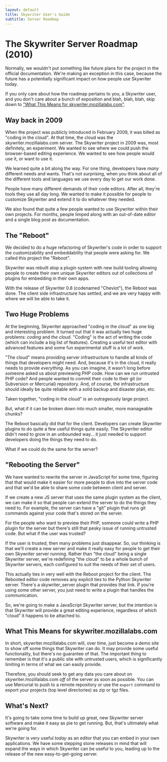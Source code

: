 ```yaml
---
layout: default
title: Skywriter User's Guide
subtitle: Server Roadmap
---
```


The Skywriter Server Roadmap (2010)
================================

Normally, we wouldn't put something like future plans for the project in
the official documentation. We're making an exception in this case, because
the future has a potentially significant impact on how people use Skywriter
today.

If you only care about how the roadmap pertains to you, a Skywriter user,
and you don't care about a bunch of exposition and blah, blah, blah,
skip down to ["What This Means for skywriter.mozillalabs.com"](#bmc).

Way back in 2009
----------------

When the project was publicly introduced in February 2009, it was billed
as "coding in the cloud". At that time, the cloud was the skywriter.mozillalabs.com
server. The Skywriter project in 2009 was, most definitely, an experiment.
We wanted to see where we could push the browser-based editing experience.
We wanted to see how people would use it, or want to use it.

We learned quite a bit along the way. For one thing, developers have *many*
different needs and wants. That's not surprising, when you think about all
of the different tools and languages we use every day to get our work done.

People have many different demands of their code editors. After all, they're 
tools they use all day long. We wanted to make it possible for people to
customize Skywriter and extend it to do whatever they needed.

We also found that quite a few people wanted to use Skywriter within their
own projects. For months, people limped along with an out-of-date editor
and a single blog post as documentation.

The "Reboot"
------------

We decided to do a huge refactoring of Skywriter's code in order to support
the customizability and embeddability that people were asking for. We called
this project the "Reboot".

Skywriter was rebuilt atop a plugin system with new build tooling allowing
people to create their own unique Skywriter editors out of collections of
plugins for embedding in their own apps.

With the release of Skywriter 0.8 (codenamed "Cheviot"), the Reboot was done.
The client side infrastructure has settled, and we are very happy with
where we will be able to take it.

Two Huge Problems
-----------------

At the beginning, Skywriter approached "coding in the cloud" as one big and
interesting problem. It turned out that it was actually two huge
problems: *coding* and *the cloud*. "Coding" is the act of writing the
code (which can include a big list of features). Creating a useful text
editor with advanced features and some fun experimental stuff is a lot
of work.

"The cloud" means providing server infrastructure to handle all kinds of 
things that developers might need. And, because it's in the cloud, it
really needs to provide *everything*. As you can imagine, it wasn't
long before someone asked us about previewing PHP code. How can we run
untrusted PHP code? And people wanted to commit their code to their
git (or Subversion or Mercurial) repository. And, of course, the
infrastructure should ideally be quite reliable with a solid backup and
disaster plan, etc.

Taken together, "coding in the cloud" is an outrageously large project.

But, what if it can be broken down into much smaller, more manageable chunks?

The Reboot basically did that for the client. Developers can create Skywriter
plugins to do quite a few useful things quite easily. The Skywriter editor
didn't need to grow in an unbounded way... it just needed to support
developers doing the things they need to do.

What if we could do the same for the server?

"Rebooting the Server"
----------------------

We have wanted to rewrite the server in JavaScript for some time, figuring that
that would make it easier for more people to dive into the server code
and that we'd be able to share some code between client and server.

If we create a new JS server that uses the same plugin system as the client,
we can make it so that people can extend the server to do the things they
need to. For example, the server can have a "git" plugin that runs git
commands against your code that's stored on the server.

For the people who want to preview their PHP, someone could write a PHP
plugin for the server but there's still that pesky issue of running untrusted
code. But what if the user was trusted?

If the user is trusted, then many problems just disappear. So, our thinking
is that we'll create a new server and make it really easy for people to
get their own Skywriter server running. Rather than "the cloud" being a single
Skywriter server, we're redefining "the cloud" to be a whole bunch of
Skywriter servers, each configured to suit the needs of their set of users.

This actually ties in very well with the Reboot project for the client.
The Rebooted editor code removes any explicit ties to the Python Skywriter server.
There's a skywriter\_server plugin that provides that link. If you're using
some other server, you just need to write a plugin that handles the
communication.

So, we're going to make a JavaScript Skywriter server, but the intention is
that Skywriter will provide a great editing experience, regardless of which
"cloud" it happens to be attached to.

<a name="bmc">What This Means for skywriter.mozillalabs.com</a>
------------------------------------------

In short, skywriter.mozillalabs.com will, over time, just become a demo site
to show off some things that Skywriter can do. It may provide some useful
functionality, but there's no guarantee of that. The important thing
to remember is that it's a public site with untrusted users, which is
significantly limiting in terms of what we can easily provide.

Therefore, you should seek to get any data you care about on 
skywriter.mozillalabs.com *off* of the server as soon as possible.
You can use Mercurial to push to a remote repository or use the
`export` command to export your projects (top level directories)
as zip or tgz files.

What's Next?
------------

It's going to take some time to build up great, new Skywriter server software
and make it easy as pie to get running. But, that's ultimately what
we're going for.

Skywriter is very useful _today_ as an editor that you can embed in your own
applications. We have some stepping stone releases in mind that will
expand the ways in which Skywriter can be useful to you, leading up to
the release of the new easy-to-get-going server.


